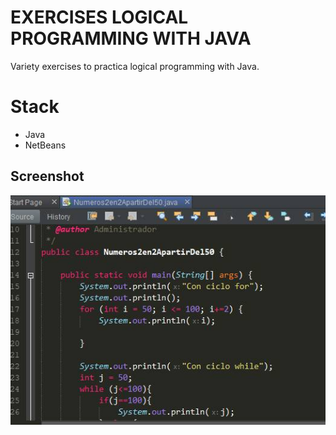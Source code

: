 # EXERCISES LOGICAL PROGRAMMING WITH JAVA

Variety exercises to practica logical programming with Java.

# Stack

* Java
* NetBeans

## Screenshot

![](assets/screenshot1.jpg)
